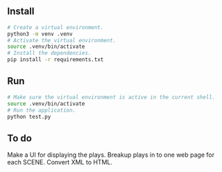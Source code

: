 ## Install

```sh
# Create a virtual environment.
python3 -m venv .venv
# Activate the virtual environment.
source .venv/bin/activate
# Install the dependencies.
pip install -r requirements.txt
```

## Run

```sh
# Make sure the virtual environment is active in the current shell.
source .venv/bin/activate
# Run the application.
python test.py
```

## To do

Make a UI for displaying the plays. Breakup plays in to one web page for each SCENE. Convert XML to HTML.
